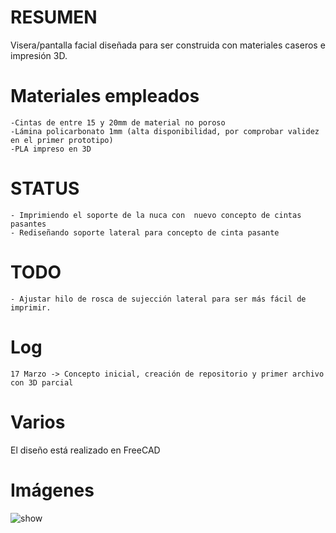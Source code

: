 # RESUMEN
Visera/pantalla facial diseñada para ser construida con materiales caseros e impresión 3D.

# Materiales empleados
    -Cintas de entre 15 y 20mm de material no poroso
    -Lámina policarbonato 1mm (alta disponibilidad, por comprobar validez en el primer prototipo)
    -PLA impreso en 3D
 
# STATUS
    - Imprimiendo el soporte de la nuca con  nuevo concepto de cintas pasantes
    - Rediseñando soporte lateral para concepto de cinta pasante

# TODO
    - Ajustar hilo de rosca de sujección lateral para ser más fácil de imprimir.

    
# Log
    17 Marzo -> Concepto inicial, creación de repositorio y primer archivo con 3D parcial

# Varios
El diseño está realizado en FreeCAD

# Imágenes
![show](https://1.bp.blogspot.com/-KHbE9EkTGlU/XnDR_iX0XYI/AAAAAAAAD1w/tLlWU66IeSM-9P5lm9MaA3_gy4TnAVJLACLcBGAsYHQ/s1600/imagen_visera.png)

